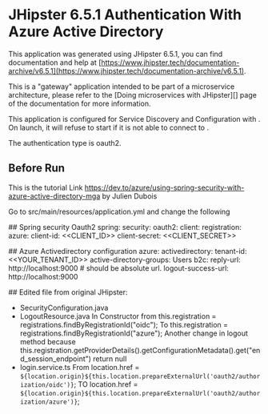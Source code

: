 # JHipster 6.5.1 Authentication With Azure Active Directory

This application was generated using JHipster 6.5.1, you can find documentation and help at [https://www.jhipster.tech/documentation-archive/v6.5.1](https://www.jhipster.tech/documentation-archive/v6.5.1).

This is a "gateway" application intended to be part of a microservice architecture, please refer to the [Doing microservices with JHipster][] page of the documentation for more information.

This application is configured for Service Discovery and Configuration with . On launch, it will refuse to start if it is not able to connect to .

The authentication type is oauth2. 

## Before Run 

This is the tutorial Link https://dev.to/azure/using-spring-security-with-azure-active-directory-mga 
by Julien Dubois 

Go to src/main/resources/application.yml and change the following

## Spring security Oauth2
spring:
  security:
    oauth2:
      client:
        registration:
          azure:
            client-id: <<CLIENT_ID>>
            client-secret: <<CLIENT_SECRET>>

## Azure Activedirectory configuration
azure:
  activedirectory:
    tenant-id: <<YOUR_TENANT_ID>>
    active-directory-groups: Users
    b2c:
      reply-url: http://localhost:9000 # should be absolute url.
      logout-success-url: http://localhost:9000

## Edited file from original JHipster: 

 - SecurityConfiguration.java
 - LogoutResource.java 
      In Constructor from this.registration = registrations.findByRegistrationId("oidc");
      To this.registration = registrations.findByRegistrationId("azure");
      Another change in logout method because 
      this.registration.getProviderDetails().getConfigurationMetadata().get("end_session_endpoint") 
      return null
  - login.service.ts 
       From location.href = `${location.origin}${this.location.prepareExternalUrl('oauth2/authorization/oidc')}`;
       TO  location.href = `${location.origin}${this.location.prepareExternalUrl('oauth2/authorization/azure')}`;